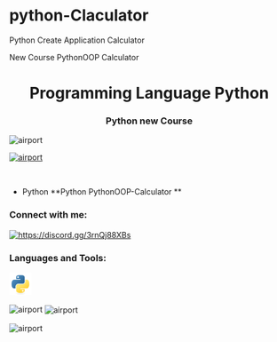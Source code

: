 # python-Claculator
Python Create Application Calculator

New Course PythonOOP Calculator

<h1 align="center">Programming Language Python</h1>
<h3 align="center">Python new Course</h3>

<p align="left"> <img src="https://komarev.com/ghpvc/?username=airport&label=Profile%20views&color=0e75b6&style=flat" alt="airport" /> </p>

<p align="left"> <a href="https://github.com/ryo-ma/github-profile-trophy"><img src="https://github-profile-trophy.vercel.app/?username=airport" alt="airport" /></a> </p>

<p align="left"> <a href="https://twitter.com/" target="blank"><img src="https://img.shields.io/twitter/follow/?logo=twitter&style=for-the-badge" alt="" /></a> </p>

- Python **Python PythonOOP-Calculator **

<h3 align="left">Connect with me:</h3>
<p align="left">
<a href="https://discord.gg/https://discord.gg/3rnQj88XBs" target="blank"><img align="center" src="https://raw.githubusercontent.com/rahuldkjain/github-profile-readme-generator/master/src/images/icons/Social/discord.svg" alt="https://discord.gg/3rnQj88XBs" height="30" width="40" /></a>
</p>

<h3 align="left">Languages and Tools:</h3>
<p align="left"> <a href="https://www.python.org" target="_blank" rel="noreferrer"> <img src="https://raw.githubusercontent.com/devicons/devicon/master/icons/python/python-original.svg" alt="python" width="40" height="40"/> </a> </p>

<p><img align="left" src="https://github-readme-stats.vercel.app/api/top-langs?username=airport&show_icons=true&locale=en&layout=compact" alt="airport" /></p>

<p>&nbsp;<img align="center" src="https://github-readme-stats.vercel.app/api?username=airport&show_icons=true&locale=en" alt="airport" /></p>

<p><img align="center" src="https://github-readme-streak-stats.herokuapp.com/?user=airport&" alt="airport" /></p>
